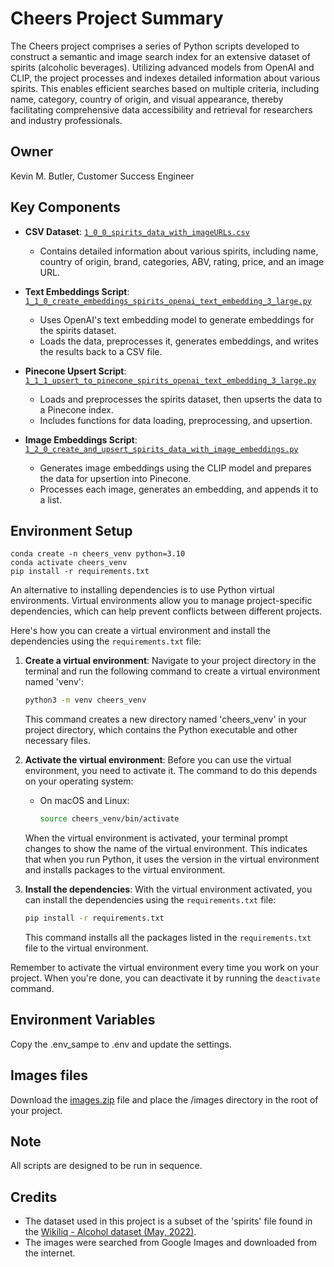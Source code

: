 # Cheers Project Summary
The Cheers project comprises a series of Python scripts developed to construct a semantic and image search index for an extensive dataset of spirits (alcoholic beverages). Utilizing advanced models from OpenAI and CLIP, the project processes and indexes detailed information about various spirits. This enables efficient searches based on multiple criteria, including name, category, country of origin, and visual appearance, thereby facilitating comprehensive data accessibility and retrieval for researchers and industry professionals.

## Owner
Kevin M. Butler, Customer Success Engineer

## Key Components

- **CSV Dataset**: [`1_0_0_spirits_data_with_imageURLs.csv`](1_0_0_spirits_data_with_imageURLs.csv)
  - Contains detailed information about various spirits, including name, country of origin, brand, categories, ABV, rating, price, and an image URL.

- **Text Embeddings Script**: [`1_1_0_create_embeddings_spirits_openai_text_embedding_3_large.py`](1_1_0_create_embeddings_spirits_openai_text_embedding_3_large.py)
  - Uses OpenAI's text embedding model to generate embeddings for the spirits dataset.
  - Loads the data, preprocesses it, generates embeddings, and writes the results back to a CSV file.

- **Pinecone Upsert Script**: [`1_1_1_upsert_to_pinecone_spirits_openai_text_embedding_3_large.py`](1_1_1_upsert_to_pinecone_spirits_openai_text_embedding_3_large.py)
  - Loads and preprocesses the spirits dataset, then upserts the data to a Pinecone index.
  - Includes functions for data loading, preprocessing, and upsertion.

- **Image Embeddings Script**: [`1_2_0_create_and_upsert_spirits_data_with_image_embeddings.py`](1_2_0_create_and_upsert_spirits_data_with_image_embeddings.py)
  - Generates image embeddings using the CLIP model and prepares the data for upsertion into Pinecone.
  - Processes each image, generates an embedding, and appends it to a list.

## Environment Setup
```
conda create -n cheers_venv python=3.10
conda activate cheers_venv
pip install -r requirements.txt
```

An alternative to installing dependencies is to use Python virtual environments. Virtual environments allow you to manage project-specific dependencies, which can help prevent conflicts between different projects.

Here's how you can create a virtual environment and install the dependencies using the `requirements.txt` file:

1. **Create a virtual environment**: Navigate to your project directory in the terminal and run the following command to create a virtual environment named 'venv':

    ```bash
    python3 -m venv cheers_venv
    ```

    This command creates a new directory named 'cheers_venv' in your project directory, which contains the Python executable and other necessary files.

2. **Activate the virtual environment**: Before you can use the virtual environment, you need to activate it. The command to do this depends on your operating system:

    - On macOS and Linux:

        ```bash
        source cheers_venv/bin/activate
        ```

    When the virtual environment is activated, your terminal prompt changes to show the name of the virtual environment. This indicates that when you run Python, it uses the version in the virtual environment and installs packages to the virtual environment.

3. **Install the dependencies**: With the virtual environment activated, you can install the dependencies using the `requirements.txt` file:

    ```bash
    pip install -r requirements.txt
    ```

    This command installs all the packages listed in the `requirements.txt` file to the virtual environment.

Remember to activate the virtual environment every time you work on your project. When you're done, you can deactivate it by running the `deactivate` command.

## Environment Variables
Copy the .env_sampe to .env and update the settings.

## Images files
Download the [images.zip](https://drive.google.com/file/d/1bDE5SiVFCJOowuQ-eGDsoF2OL1Iwa4Ea/view?usp=drive_link) file and place the /images directory in the root of your project. 

## Note  
All scripts are designed to be run in sequence.

## Credits
- The dataset used in this project is a subset of the 'spirits' file found in the [Wikiliq - Alcohol dataset (May, 2022)](https://www.kaggle.com/datasets/limtis/wikiliq-dataset).
- The images were searched from Google Images and downloaded from the internet.

